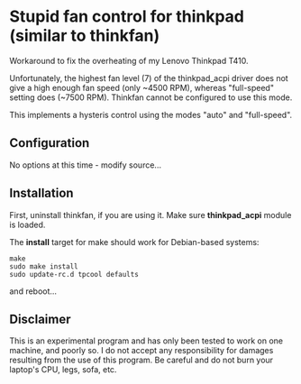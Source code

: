 Stupid fan control for thinkpad (similar to thinkfan)
==============
Workaround to fix the overheating of my Lenovo Thinkpad T410.

Unfortunately, the highest fan level (7) of the thinkpad\_acpi driver does not give a high enough fan speed (only ~4500 RPM), whereas "full-speed" setting does (~7500 RPM). Thinkfan cannot be configured to use this mode.

This implements a hysteris control using the modes "auto" and "full-speed".

Configuration
-------------
No options at this time - modify source...

Installation
------------
First, uninstall thinkfan, if you are using it. Make sure __thinkpad\_acpi__ module is loaded.

The __install__ target for make should work for Debian-based systems:

    make
    sudo make install
    sudo update-rc.d tpcool defaults

and reboot...

Disclaimer
------------
This is an experimental program and has only been tested to work on one machine, and poorly so. I do not accept any responsibility for damages resulting from the use of this program. Be careful and do not burn your laptop's CPU, legs, sofa, etc.

